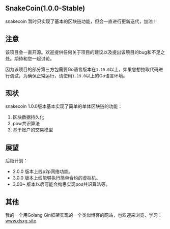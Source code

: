 ## SnakeCoin(1.0.0-Stable)

snakecoin 暂时只实现了基本的区块链功能，但会一直进行更新迭代，加油！

## 注意

该项目会一直开源。欢迎提供任何关于项目的建议以及提出该项目的bug和不足之处。期待和您一起讨论。

因为该项目的部分第三方包需要Go语言版本在`1.19.0`以上，如果您想拉取代码进行调试，为确保正常运行，请使用`1.19.0`以上的Go语言环境。

## 现状

snakecoin 1.0.0版本基本实现了简单的单体区块链的功能：

1. 区块数据持久化
2. pow共识算法
3. 基于账户的交易模型

## 展望

后继计划：

* 2.0.0 版本上线p2p网络功能。
* 3.0.0 版本上线能够执行简单合约的虚拟机。
* 3.00~ 版本以后可能会构思实现pos共识算法等。

## 其他

我的一个用Golang Gin框架实现的一个类似博客的网站，也欢迎来浏览、学习：www.dsxg.site